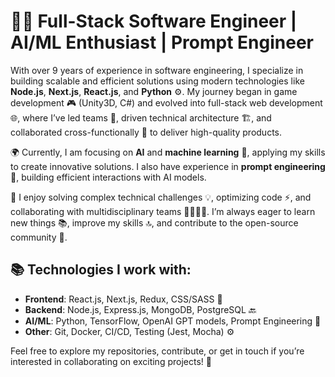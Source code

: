 # 👨‍💻 Full-Stack Software Engineer | AI/ML Enthusiast | Prompt Engineer

With over 9 years of experience in software engineering, I specialize in building scalable and efficient solutions using modern technologies like **Node.js**, **Next.js**, **React.js**, and **Python** ⚙️. My journey began in game development 🎮 (Unity3D, C#) and evolved into full-stack web development 🌐, where I’ve led teams 👥, driven technical architecture 🏗️, and collaborated cross-functionally 🤝 to deliver high-quality products.

🌍 Currently, I am focusing on **AI** and **machine learning** 🤖, applying my skills to create innovative solutions. I also have experience in **prompt engineering** 🧠, building efficient interactions with AI models.

🔧 I enjoy solving complex technical challenges 💡, optimizing code ⚡, and collaborating with multidisciplinary teams 👨‍💻👩‍💻. I’m always eager to learn new things 📚, improve my skills 🔝, and contribute to the open-source community 🌱.

## 📚 Technologies I work with:
- **Frontend**: React.js, Next.js, Redux, CSS/SASS 🎨
- **Backend**: Node.js, Express.js, MongoDB, PostgreSQL 🔙
- **AI/ML**: Python, TensorFlow, OpenAI GPT models, Prompt Engineering 🤖
- **Other**: Git, Docker, CI/CD, Testing (Jest, Mocha) ⚙️

Feel free to explore my repositories, contribute, or get in touch if you’re interested in collaborating on exciting projects! 🚀

